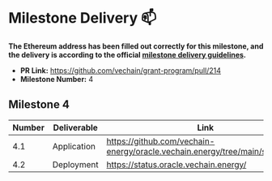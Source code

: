 
# Milestone Delivery :mailbox:

**The Ethereum address has been filled out correctly for this milestone, and the delivery is according to the official [milestone delivery guidelines](../).**

* **PR Link:** https://github.com/vechain/grant-program/pull/214
* **Milestone Number:** 4

## Milestone 4


| Number | Deliverable | Link | Notes |
|-|-|-|-|
| 4.1 | Application | https://github.com/vechain-energy/oracle.vechain.energy/tree/main/statuspage |
| 4.2 | Deployment | https://status.oracle.vechain.energy/ |
